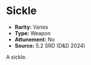 # Sickle

- **Rarity:** Varies
- **Type:** Weapon
- **Attunement:** No
- **Source:** 5.2 SRD (D&D 2024)

A sickle.
